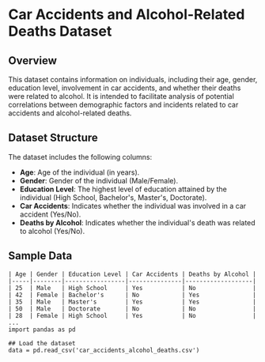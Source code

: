 # Car Accidents and Alcohol-Related Deaths Dataset

## Overview

This dataset contains information on individuals, including their age, gender, education level, involvement in car accidents, and whether their deaths were related to alcohol. It is intended to facilitate analysis of potential correlations between demographic factors and incidents related to car accidents and alcohol-related deaths.

## Dataset Structure

The dataset includes the following columns:

- **Age**: Age of the individual (in years).
- **Gender**: Gender of the individual (Male/Female).
- **Education Level**: The highest level of education attained by the individual (High School, Bachelor's, Master's, Doctorate).
- **Car Accidents**: Indicates whether the individual was involved in a car accident (Yes/No).
- **Deaths by Alcohol**: Indicates whether the individual's death was related to alcohol (Yes/No).

## Sample Data

```plaintext
| Age | Gender | Education Level | Car Accidents | Deaths by Alcohol |
|-----|--------|-----------------|---------------|-------------------|
| 25  | Male   | High School     | Yes           | No                |
| 42  | Female | Bachelor's      | No            | Yes               |
| 35  | Male   | Master's        | Yes           | Yes               |
| 50  | Male   | Doctorate       | No            | No                |
| 28  | Female | High School     | Yes           | No                |
...
import pandas as pd

## Load the dataset
data = pd.read_csv('car_accidents_alcohol_deaths.csv')

